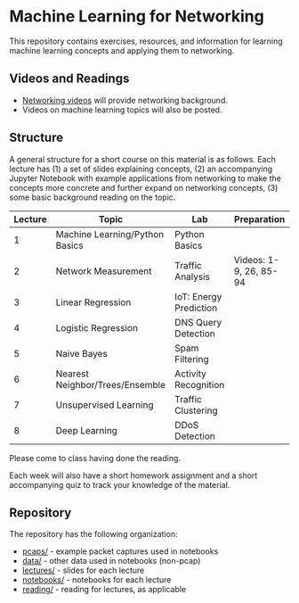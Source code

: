 # Machine Learning for Networking

This repository contains exercises, resources, and information for learning machine learning concepts and applying them to networking. 

## Videos and Readings

* [Networking videos](https://www.youtube.com/playlist?list=PLpherdrLyny-zJw95jcE-uJkcsIAG1MEn) will provide networking background.
* Videos on machine learning topics will also be posted.

## Structure

A general structure for a short course on this material is as follows. Each lecture has (1) a set of slides explaining concepts, (2) an accompanying Jupyter Notebook with example applications from networking to make the concepts more concrete and further expand on networking concepts, (3) some basic background reading on the topic.

| Lecture | Topic                          | Lab                    | Preparation            |
|---------|--------------------------------|------------------------|------------------------|
| 1       | Machine Learning/Python Basics | Python Basics          |                        |
| 2       | Network Measurement            | Traffic Analysis       | Videos: 1-9, 26, 85-94 |
| 3       | Linear Regression              | IoT: Energy Prediction |                        |
| 4       | Logistic Regression            | DNS Query Detection    |                        |
| 5       | Naive Bayes                    | Spam Filtering         |                        |
| 6       | Nearest Neighbor/Trees/Ensemble| Activity Recognition   |                        |
| 7       | Unsupervised Learning          | Traffic Clustering     |                        |
| 8       | Deep Learning                  | DDoS Detection         |                        |

Please come to class having done the reading. 

Each week will also have a short homework assignment and a short accompanying quiz to track your knowledge of the material.

## Repository

The repository has the following organization:

* [pcaps/](pcaps/) - example packet captures used in notebooks
* [data/](data/) - other data used in notebooks (non-pcap)
* [lectures/](lectures/) - slides for each lecture
* [notebooks/](notebooks/) - notebooks for each lecture
* [reading/](reading/) - reading for lectures, as applicable
